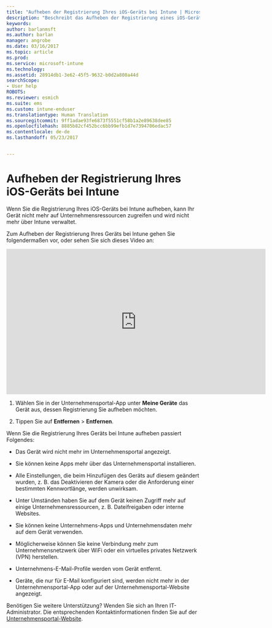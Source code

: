 ```yaml
---
title: "Aufheben der Registrierung Ihres iOS-Geräts bei Intune | Microsoft-Dokumentation"
description: "Beschreibt das Aufheben der Registrierung eines iOS-Geräts bei Intune."
keywords: 
author: barlanmsft
ms.author: barlan
manager: angrobe
ms.date: 03/16/2017
ms.topic: article
ms.prod: 
ms.service: microsoft-intune
ms.technology: 
ms.assetid: 28914db1-3e62-45f5-9632-b0d2a808a44d
searchScope:
- User help
ROBOTS: 
ms.reviewer: esmich
ms.suite: ems
ms.custom: intune-enduser
ms.translationtype: Human Translation
ms.sourcegitcommit: 9ff1adae93fe6873f5551cf58b1a2e89638dee85
ms.openlocfilehash: 8885b82cf452bcc6bb99efb1d7e7394706edac57
ms.contentlocale: de-de
ms.lasthandoff: 05/23/2017


---
```



# <a name="unenroll-your-ios-device-from-intune"></a>Aufheben der Registrierung Ihres iOS-Geräts bei Intune

Wenn Sie die Registrierung Ihres iOS-Geräts bei Intune aufheben, kann Ihr Gerät nicht mehr auf Unternehmensressourcen zugreifen und wird nicht mehr über Intune verwaltet.

Zum Aufheben der Registrierung Ihres Geräts bei Intune gehen Sie folgendermaßen vor, oder sehen Sie sich dieses Video an:

<iframe width="675" height="379" src="https://www.youtube.com/embed/6UFtBrBWUUI" frameborder="0" allowfullscreen></iframe>


1.  Wählen Sie in der Unternehmensportal-App unter **Meine Geräte** das Gerät aus, dessen Registrierung Sie aufheben möchten.

2.  Tippen Sie auf **Entfernen** > **Entfernen**.

Wenn Sie die Registrierung Ihres Geräts bei Intune aufheben passiert Folgendes:

-   Das Gerät wird nicht mehr im Unternehmensportal angezeigt.

-   Sie können keine Apps mehr über das Unternehmensportal installieren.

-   Alle Einstellungen, die beim Hinzufügen des Geräts auf diesem geändert wurden, z. B. das Deaktivieren der Kamera oder die Anforderung einer bestimmten Kennwortlänge, werden unwirksam.

-   Unter Umständen haben Sie auf dem Gerät keinen Zugriff mehr auf einige Unternehmensressourcen, z. B. Dateifreigaben oder interne Websites.

-   Sie können keine Unternehmens-Apps und Unternehmensdaten mehr auf dem Gerät verwenden.

-   Möglicherweise können Sie keine Verbindung mehr zum Unternehmensnetzwerk über WiFi oder ein virtuelles privates Netzwerk (VPN) herstellen.

-   Unternehmens-E-Mail-Profile werden vom Gerät entfernt.

-   Geräte, die nur für E-Mail konfiguriert sind, werden nicht mehr in der Unternehmensportal-App oder auf der Unternehmensportal-Website angezeigt.

Benötigen Sie weitere Unterstützung? Wenden Sie sich an Ihren IT-Administrator. Die entsprechenden Kontaktinformationen finden Sie auf der [Unternehmensportal-Website](http://portal.manage.microsoft.com).

